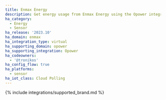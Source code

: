 ```yaml
---
title: Enmax Energy
description: Get energy usage from Enmax Energy using the Opower integration
ha_category:
  - Energy
  - Sensor
ha_release: '2023.10'
ha_domain: enmax
ha_integration_type: virtual
ha_supporting_domain: opower
ha_supporting_integration: Opower
ha_codeowners:
  - '@tronikos'
ha_config_flow: true
ha_platforms:
  - sensor
ha_iot_class: Cloud Polling
---
```


{% include integrations/supported_brand.md %}

